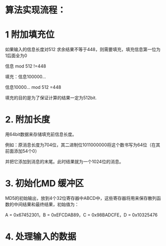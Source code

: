 # 算法实现流程：

# 1 附加填充位

如果输入的信息长度对512 求余结果不等于448，则需要填充，填充信息第一位为1后面全为0



信息 mod 512 !=448

填充：信息100000...

信息10000... mod 512 =448



填充的目的是为了保证计算的结果一定为512bit.



# 2. 附加长度

用64bit数据来存储填充前信息长度。



例如：原消息长度为704位，其二进制位1011000000将这个数书写为64位（在其前面添加54个0）

并把它添加到消息的末尾。此时结果就为一个1024位的消息。



# 3. 初始化MD 缓冲区

MD5的初始输出，放到4个32位寄存器中ABCD中，这些寄存器将用来保存散列函数的中间结果和最终结果，初始值为：

A = 0x67452301，B = 0xEFCDAB89，C = 0x98BADCFE，D = 0x10325476



# 4. 处理输入的数据




